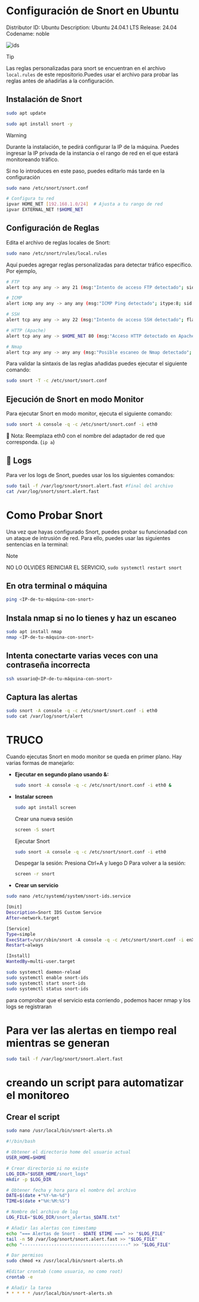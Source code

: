 # Configuración de Snort en Ubuntu 

Distributor ID: Ubuntu
Description:    Ubuntu 24.04.1 LTS
Release:        24.04
Codename:       noble

![ids](/img/piggi.png)

> [!TIP]
>Las reglas personalizadas para snort se encuentran en el archivo `local.rules` de este repositorio.Puedes usar el archivo para probar las reglas antes de añadirlas a la configuración.


## Instalación de Snort


```bash
sudo apt update
```
```bash
sudo apt install snort -y
```
> [!WARNING]
> Durante la instalación, te pedirá configurar la IP de la máquina. Puedes ingresar la IP privada de la instancia o el rango de red en el que estará monitoreando tráfico.

Si no lo introduces en este paso, puedes editarlo más tarde en la configuración

```bash
sudo nano /etc/snort/snort.conf

# Configura tu red
ipvar HOME_NET [192.168.1.0/24]  # Ajusta a tu rango de red
ipvar EXTERNAL_NET !$HOME_NET
```

## Configuración de Reglas
Edita el archivo de reglas locales de Snort:

```bash
sudo nano /etc/snort/rules/local.rules
```
Aquí puedes agregar reglas personalizadas para detectar tráfico específico. Por ejemplo, 

```bash
# FTP
alert tcp any any -> any 21 (msg:"Intento de acceso FTP detectado"; sid:1000001; rev:1;)

# ICMP
alert icmp any any -> any any (msg:"ICMP Ping detectado"; itype:8; sid:1000002; rev:1;)

# SSH
alert tcp any any -> any 22 (msg:"Intento de acceso SSH detectado"; flags:S; sid:1000003; rev:1;)

# HTTP (Apache)
alert tcp any any -> $HOME_NET 80 (msg:"Acceso HTTP detectado en Apache"; sid:1000004; rev:1;)

# Nmap
alert tcp any any -> any any (msg:"Posible escaneo de Nmap detectado"; flags:S; threshold:type threshold, track by_src, count 10, seconds 30; sid:1000005; rev:1;)
```

Para validar la sintaxis de las reglas añadidas puedes ejecutar el siguiente comando:

```bash
sudo snort -T -c /etc/snort/snort.conf
```

## Ejecución de Snort en modo Monitor

Para ejecutar Snort en modo monitor, ejecuta el siguiente comando:
```bash
sudo snort -A console -q -c /etc/snort/snort.conf -i eth0
```
📌 Nota: Reemplaza eth0 con el nombre del adaptador de red que corresponda. (`ip a`)

## 🎯 Logs
Para ver los logs de Snort, puedes usar los los siguientes comandos:
```bash
sudo tail -f /var/log/snort/snort.alert.fast #final del archivo
cat /var/log/snort/snort.alert.fast
```
# Como Probar Snort

Una vez que hayas configurado Snort, puedes probar su funcionadad con un ataque de intrusión de red. Para ello, puedes usar las siguientes sentencias en la terminal:

> [!NOTE]
> NO LO OLVIDES REINICIAR EL SERVICIO, `sudo systemctl restart snort`

## En otra terminal o máquina
```bash	
ping <IP-de-tu-máquina-con-snort>
```
## Instala nmap si no lo tienes y haz un escaneo
```bash	
sudo apt install nmap
nmap <IP-de-tu-máquina-con-snort>
```
## Intenta conectarte varias veces con una contraseña incorrecta
```bash	
ssh usuario@<IP-de-tu-máquina-con-snort>
```	
## Captura las alertas
```bash
sudo snort -A console -q -c /etc/snort/snort.conf -i eth0
sudo cat /var/log/snort/alert
```
# TRUCO
Cuando ejecutas Snort en modo monitor se queda en primer plano. Hay varias formas de manejarlo:

- **Ejecutar en segundo plano usando &:**
    ```bash
    sudo snort -A console -q -c /etc/snort/snort.conf -i eth0 &
    ```
- **Instalar screen**
  ```bash
  sudo apt install screen
  ```
   Crear una nueva sesión
  ```bash
  screen -S snort
  ```
  Ejecutar Snort
  ```bash
  sudo snort -A console -q -c /etc/snort/snort.conf -i eth0
  ````
  Despegar la sesión: Presiona Ctrl+A y luego D
  Para volver a la sesión:
  ```bash
  screen -r snort 
  ```

- **Crear un servicio**
 
```bash
sudo nano /etc/systemd/system/snort-ids.service
```
```bash
[Unit]
Description=Snort IDS Custom Service
After=network.target

[Service]
Type=simple
ExecStart=/usr/sbin/snort -A console -q -c /etc/snort/snort.conf -i enX0 #sustituir por tu tarjeta de red
Restart=always

[Install]
WantedBy=multi-user.target
```
```bash
sudo systemctl daemon-reload
sudo systemctl enable snort-ids
sudo systemctl start snort-ids
sudo systemctl status snort-ids
 ```

para comprobar que el servicio esta corriendo , podemos hacer nmap  y los logs se registraran
# Para ver las alertas en tiempo real mientras se generan
```bash
sudo tail -f /var/log/snort/snort.alert.fast
```
# creando un script para automatizar el monitoreo
## Crear el script
```bash	
sudo nano /usr/local/bin/snort-alerts.sh

#!/bin/bash

# Obtener el directorio home del usuario actual
USER_HOME=$HOME

# Crear directorio si no existe
LOG_DIR="$USER_HOME/snort_logs"
mkdir -p $LOG_DIR

# Obtener fecha y hora para el nombre del archivo
DATE=$(date +"%Y-%m-%d")
TIME=$(date +"%H:%M:%S")

# Nombre del archivo de log
LOG_FILE="$LOG_DIR/snort_alertas_$DATE.txt"

# Añadir las alertas con timestamp
echo "=== Alertas de Snort - $DATE $TIME ===" >> "$LOG_FILE"
tail -n 50 /var/log/snort/snort.alert.fast >> "$LOG_FILE"
echo "----------------------------------------" >> "$LOG_FILE"
```

```bash	
# Dar permisos
sudo chmod +x /usr/local/bin/snort-alerts.sh
```
```bash	
#Editar crontab (como usuario, no como root)
crontab -e
```
```bash	
# Añadir la tarea
* * * * * /usr/local/bin/snort-alerts.sh
```

